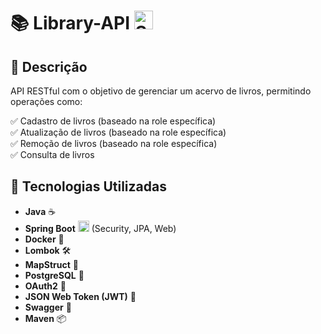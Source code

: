 # 📚 Library-API <img src="https://spring.io/img/spring.svg" width="30" alt="Spring Boot Logo">

## 📖 Descrição  
API RESTful com o objetivo de gerenciar um acervo de livros, permitindo operações como:  

✅ Cadastro de livros (baseado na role específica)  
✅ Atualização de livros (baseado na role específica)  
✅ Remoção de livros (baseado na role específica)  
✅ Consulta de livros  

## 🚀 Tecnologias Utilizadas  

- **Java** ☕  
- **Spring Boot** <img src="https://spring.io/img/spring.svg" width="18" alt="Spring Boot Logo"> (Security, JPA, Web)  
- **Docker** 🐳  
- **Lombok** 🛠️  
- **MapStruct** 🔄  
- **PostgreSQL** 🐘  
- **OAuth2** 🔐  
- **JSON Web Token (JWT)** 🔑  
- **Swagger** 📄  
- **Maven** 📦 
